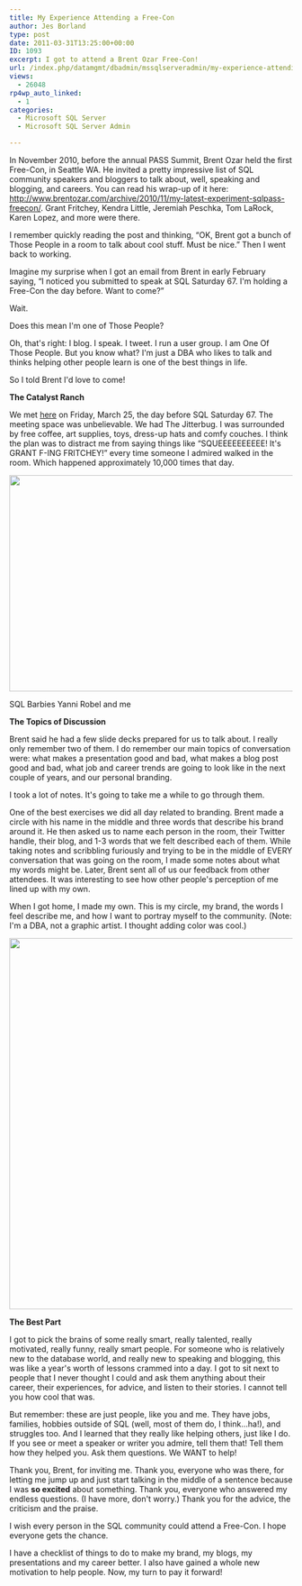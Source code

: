 ```yaml
---
title: My Experience Attending a Free-Con
author: Jes Borland
type: post
date: 2011-03-31T13:25:00+00:00
ID: 1093
excerpt: I got to attend a Brent Ozar Free-Con!
url: /index.php/datamgmt/dbadmin/mssqlserveradmin/my-experience-attending-a-free/
views:
  - 26048
rp4wp_auto_linked:
  - 1
categories:
  - Microsoft SQL Server
  - Microsoft SQL Server Admin

---
```

In November 2010, before the annual PASS Summit, Brent Ozar held the first Free-Con, in Seattle WA. He invited a pretty impressive list of SQL community speakers and bloggers to talk about, well, speaking and blogging, and careers. You can read his wrap-up of it here: http://www.brentozar.com/archive/2010/11/my-latest-experiment-sqlpass-freecon/. Grant Fritchey, Kendra Little, Jeremiah Peschka, Tom LaRock, Karen Lopez, and more were there. 

I remember quickly reading the post and thinking, “OK, Brent got a bunch of Those People in a room to talk about cool stuff. Must be nice.” Then I went back to working. 

Imagine my surprise when I got an email from Brent in early February saying, “I noticed you submitted to speak at SQL Saturday 67. I'm holding a Free-Con the day before. Want to come?” 

Wait. 

Does this mean I'm one of Those People? 

Oh, that's right: I blog. I speak. I tweet. I run a user group. I am One Of Those People. But you know what? I'm just a DBA who likes to talk and thinks helping other people learn is one of the best things in life. 

So I told Brent I'd love to come! 

**The Catalyst Ranch** 

We met [here][1] on Friday, March 25, the day before SQL Saturday 67. The meeting space was unbelievable. We had The Jitterbug. I was surrounded by free coffee, art supplies, toys, dress-up hats and comfy couches. I think the plan was to distract me from saying things like “SQUEEEEEEEEEE! It's GRANT F-ING FRITCHEY!” every time someone I admired walked in the room. Which happened approximately 10,000 times that day. 

<div class="image_block">
  <a href="/wp-content/uploads/users/grrlgeek/SQLBarbiesSmall.jpg?mtime=1301584694"><img alt="" src="/wp-content/uploads/users/grrlgeek/SQLBarbiesSmall.jpg?mtime=1301584694" width="576" height="384" /></a>
</div>

SQL Barbies Yanni Robel and me

**The Topics of Discussion** 

Brent said he had a few slide decks prepared for us to talk about. I really only remember two of them. I do remember our main topics of conversation were: what makes a presentation good and bad, what makes a blog post good and bad, what job and career trends are going to look like in the next couple of years, and our personal branding. 

I took a lot of notes. It's going to take me a while to go through them. 

One of the best exercises we did all day related to branding. Brent made a circle with his name in the middle and three words that describe his brand around it. He then asked us to name each person in the room, their Twitter handle, their blog, and 1-3 words that we felt described each of them. While taking notes and scribbling furiously and trying to be in the middle of EVERY conversation that was going on the room, I made some notes about what my words might be. Later, Brent sent all of us our feedback from other attendees. It was interesting to see how other people's perception of me lined up with my own. 

When I got home, I made my own. This is my circle, my brand, the words I feel describe me, and how I want to portray myself to the community. (Note: I'm a DBA, not a graphic artist. I thought adding color was cool.) 

<div class="image_block">
  <a href="/wp-content/uploads/users/grrlgeek/3Words.JPG?mtime=1301585009"><img alt="" src="/wp-content/uploads/users/grrlgeek/3Words.JPG?mtime=1301585009" width="834" height="659" /></a>
</div>

**The Best Part** 

I got to pick the brains of some really smart, really talented, really motivated, really funny, really smart people. For someone who is relatively new to the database world, and really new to speaking and blogging, this was like a year's worth of lessons crammed into a day. I got to sit next to people that I never thought I could and ask them anything about their career, their experiences, for advice, and listen to their stories. I cannot tell you how cool that was. 

But remember: these are just people, like you and me. They have jobs, families, hobbies outside of SQL (well, most of them do, I think...ha!), and struggles too. And I learned that they really like helping others, just like I do. If you see or meet a speaker or writer you admire, tell them that! Tell them how they helped you. Ask them questions. We WANT to help! 

Thank you, Brent, for inviting me. Thank you, everyone who was there, for letting me jump up and just start talking in the middle of a sentence because I was **so excited** about something. Thank you, everyone who answered my endless questions. (I have more, don't worry.) Thank you for the advice, the criticism and the praise. 

I wish every person in the SQL community could attend a Free-Con. I hope everyone gets the chance. 

I have a checklist of things to do to make my brand, my blogs, my presentations and my career better. I also have gained a whole new motivation to help people. Now, my turn to pay it forward!

 [1]: http://www.catalystranchmeetings.com/